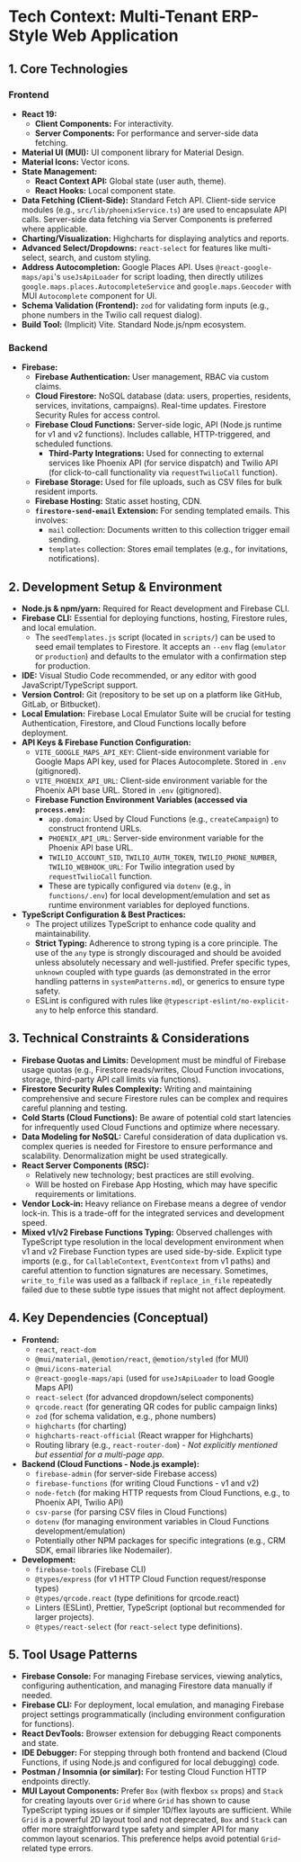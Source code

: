 # Tech Context: Multi-Tenant ERP-Style Web Application

## 1. Core Technologies

### Frontend
*   **React 19:**
    *   **Client Components:** For interactivity.
    *   **Server Components:** For performance and server-side data fetching.
*   **Material UI (MUI):** UI component library for Material Design.
*   **Material Icons:** Vector icons.
*   **State Management:**
    *   **React Context API:** Global state (user auth, theme).
    *   **React Hooks:** Local component state.
*   **Data Fetching (Client-Side):** Standard Fetch API. Client-side service modules (e.g., `src/lib/phoenixService.ts`) are used to encapsulate API calls. Server-side data fetching via Server Components is preferred where applicable.
*   **Charting/Visualization:** Highcharts for displaying analytics and reports.
*   **Advanced Select/Dropdowns:** `react-select` for features like multi-select, search, and custom styling.
*   **Address Autocompletion:** Google Places API. Uses `@react-google-maps/api`'s `useJsApiLoader` for script loading, then directly utilizes `google.maps.places.AutocompleteService` and `google.maps.Geocoder` with MUI `Autocomplete` component for UI.
*   **Schema Validation (Frontend):** `zod` for validating form inputs (e.g., phone numbers in the Twilio call request dialog).
*   **Build Tool:** (Implicit) Vite. Standard Node.js/npm ecosystem.

### Backend
*   **Firebase:**
    *   **Firebase Authentication:** User management, RBAC via custom claims.
    *   **Cloud Firestore:** NoSQL database (data: users, properties, residents, services, invitations, campaigns). Real-time updates. Firestore Security Rules for access control.
    *   **Firebase Cloud Functions:** Server-side logic, API (Node.js runtime for v1 and v2 functions). Includes callable, HTTP-triggered, and scheduled functions.
        *   **Third-Party Integrations:** Used for connecting to external services like Phoenix API (for service dispatch) and Twilio API (for click-to-call functionality via `requestTwilioCall` function).
    *   **Firebase Storage:** Used for file uploads, such as CSV files for bulk resident imports.
    *   **Firebase Hosting:** Static asset hosting, CDN.
    *   **`firestore-send-email` Extension:** For sending templated emails. This involves:
        *   `mail` collection: Documents written to this collection trigger email sending.
        *   `templates` collection: Stores email templates (e.g., for invitations, notifications).

## 2. Development Setup & Environment

*   **Node.js & npm/yarn:** Required for React development and Firebase CLI.
*   **Firebase CLI:** Essential for deploying functions, hosting, Firestore rules, and local emulation.
    *   The `seedTemplates.js` script (located in `scripts/`) can be used to seed email templates to Firestore. It accepts an `--env` flag (`emulator` or `production`) and defaults to the emulator with a confirmation step for production.
*   **IDE:** Visual Studio Code recommended, or any editor with good JavaScript/TypeScript support.
*   **Version Control:** Git (repository to be set up on a platform like GitHub, GitLab, or Bitbucket).
*   **Local Emulation:** Firebase Local Emulator Suite will be crucial for testing Authentication, Firestore, and Cloud Functions locally before deployment.
*   **API Keys & Firebase Function Configuration:**
    *   `VITE_GOOGLE_MAPS_API_KEY`: Client-side environment variable for Google Maps API key, used for Places Autocomplete. Stored in `.env` (gitignored).
    *   `VITE_PHOENIX_API_URL`: Client-side environment variable for the Phoenix API base URL. Stored in `.env` (gitignored).
    *   **Firebase Function Environment Variables (accessed via `process.env`):**
        *   `app.domain`: Used by Cloud Functions (e.g., `createCampaign`) to construct frontend URLs.
        *   `PHOENIX_API_URL`: Server-side environment variable for the Phoenix API base URL.
        *   `TWILIO_ACCOUNT_SID`, `TWILIO_AUTH_TOKEN`, `TWILIO_PHONE_NUMBER`, `TWILIO_WEBHOOK_URL`: For Twilio integration used by `requestTwilioCall` function.
        *   These are typically configured via `dotenv` (e.g., in `functions/.env`) for local development/emulation and set as runtime environment variables for deployed functions.
*   **TypeScript Configuration & Best Practices:**
    *   The project utilizes TypeScript to enhance code quality and maintainability.
    *   **Strict Typing:** Adherence to strong typing is a core principle. The use of the `any` type is strongly discouraged and should be avoided unless absolutely necessary and well-justified. Prefer specific types, `unknown` coupled with type guards (as demonstrated in the error handling patterns in `systemPatterns.md`), or generics to ensure type safety.
    *   ESLint is configured with rules like `@typescript-eslint/no-explicit-any` to help enforce this standard.

## 3. Technical Constraints & Considerations

*   **Firebase Quotas and Limits:** Development must be mindful of Firebase usage quotas (e.g., Firestore reads/writes, Cloud Function invocations, storage, third-party API call limits via functions).
*   **Firestore Security Rules Complexity:** Writing and maintaining comprehensive and secure Firestore rules can be complex and requires careful planning and testing.
*   **Cold Starts (Cloud Functions):** Be aware of potential cold start latencies for infrequently used Cloud Functions and optimize where necessary.
*   **Data Modeling for NoSQL:** Careful consideration of data duplication vs. complex queries is needed for Firestore to ensure performance and scalability. Denormalization might be used strategically.
*   **React Server Components (RSC):**
    *   Relatively new technology; best practices are still evolving.
    *   Will be hosted on Firebase App Hosting, which may have specific requirements or limitations.
*   **Vendor Lock-in:** Heavy reliance on Firebase means a degree of vendor lock-in. This is a trade-off for the integrated services and development speed.
*   **Mixed v1/v2 Firebase Functions Typing:** Observed challenges with TypeScript type resolution in the local development environment when v1 and v2 Firebase Function types are used side-by-side. Explicit type imports (e.g., for `CallableContext`, `EventContext` from v1 paths) and careful attention to function signatures are necessary. Sometimes, `write_to_file` was used as a fallback if `replace_in_file` repeatedly failed due to these subtle type issues that might not affect deployment.

## 4. Key Dependencies (Conceptual)

*   **Frontend:**
    *   `react`, `react-dom`
    *   `@mui/material`, `@emotion/react`, `@emotion/styled` (for MUI)
    *   `@mui/icons-material`
    *   `@react-google-maps/api` (used for `useJsApiLoader` to load Google Maps API)
    *   `react-select` (for advanced dropdown/select components)
    *   `qrcode.react` (for generating QR codes for public campaign links)
    *   `zod` (for schema validation, e.g., phone numbers)
    *   `highcharts` (for charting)
    *   `highcharts-react-official` (React wrapper for Highcharts)
    *   Routing library (e.g., `react-router-dom`) - *Not explicitly mentioned but essential for a multi-page app.*
*   **Backend (Cloud Functions - Node.js example):**
    *   `firebase-admin` (for server-side Firebase access)
    *   `firebase-functions` (for writing Cloud Functions - v1 and v2)
    *   `node-fetch` (for making HTTP requests from Cloud Functions, e.g., to Phoenix API, Twilio API)
    *   `csv-parse` (for parsing CSV files in Cloud Functions)
    *   `dotenv` (for managing environment variables in Cloud Functions development/emulation)
    *   Potentially other NPM packages for specific integrations (e.g., CRM SDK, email libraries like Nodemailer).
*   **Development:**
    *   `firebase-tools` (Firebase CLI)
    *   `@types/express` (for v1 HTTP Cloud Function request/response types)
    *   `@types/qrcode.react` (type definitions for qrcode.react)
    *   Linters (ESLint), Prettier, TypeScript (optional but recommended for larger projects).
    *   `@types/react-select` (for `react-select` type definitions).

## 5. Tool Usage Patterns

*   **Firebase Console:** For managing Firebase services, viewing analytics, configuring authentication, and managing Firestore data manually if needed.
*   **Firebase CLI:** For deployment, local emulation, and managing Firebase project settings programmatically (including environment configuration for functions).
*   **React DevTools:** Browser extension for debugging React components and state.
*   **IDE Debugger:** For stepping through both frontend and backend (Cloud Functions, if using Node.js and configured for local debugging) code.
*   **Postman / Insomnia (or similar):** For testing Cloud Function HTTP endpoints directly.
*   **MUI Layout Components:** Prefer `Box` (with flexbox `sx` props) and `Stack` for creating layouts over `Grid` where `Grid` has shown to cause TypeScript typing issues or if simpler 1D/flex layouts are sufficient. While `Grid` is a powerful 2D layout tool and not deprecated, `Box` and `Stack` can offer more straightforward type safety and simpler API for many common layout scenarios. This preference helps avoid potential `Grid`-related type errors.

